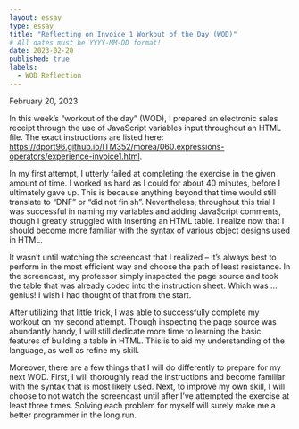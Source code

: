 ```yaml
---
layout: essay
type: essay
title: "Reflecting on Invoice 1 Workout of the Day (WOD)"
# All dates must be YYYY-MM-DD format!
date: 2023-02-20
published: true
labels:
  - WOD Reflection
---
```



February 20, 2023

In this week’s “workout of the day” (WOD), I prepared an electronic sales receipt through the use of JavaScript variables input throughout an HTML file. The exact instructions are listed here: https://dport96.github.io/ITM352/morea/060.expressions-operators/experience-invoice1.html. 

In my first attempt, I utterly failed at completing the exercise in the given amount of time. I worked as hard as I could for about 40 minutes, before I ultimately gave up.  This is because anything beyond that time would still translate to “DNF” or “did not finish”. 
Nevertheless, throughout this trial I was successful in naming my variables and adding JavaScript comments, though I greatly struggled with inserting an HTML table. I realize now that I should become more familiar with the syntax of various object designs used in HTML. 

It wasn’t until watching the screencast that I realized – it’s always best to perform in the most efficient way and choose the path of least resistance. In the screencast, my professor simply inspected the page source and took the table that was already coded into the instruction sheet. Which was …genius! I wish I had thought of that from the start. 

After utilizing that little trick, I was able to successfully complete my workout on my second attempt. Though inspecting the page source was abundantly handy, I will still dedicate more time to learning the basic features of building a table in HTML. This is to aid my understanding of the language, as well as refine my skill. 
  
Moreover, there are a few things that I will do differently to prepare for my next WOD. First, I will thoroughly read the instructions and become familiar with the syntax that is most likely used. Next, to improve my own skill, I will choose to not watch the screencast until after I’ve attempted the exercise at least three times. Solving each problem for myself will surely make me a better programmer in the long run. 


